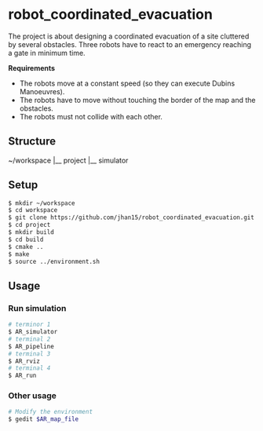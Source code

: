 # robot_coordinated_evacuation
The project is about designing a coordinated evacuation of a site cluttered by several obstacles. Three robots have to react to an emergency reaching a gate in minimum time.

**Requirements**

* The robots move at a constant speed (so they can execute Dubins Manoeuvres).
* The robots have to move without touching the border of the map and the obstacles.
* The robots must not collide with each other.

## Structure

  ~/workspace
        |__ project
        |__ simulator

## Setup

```bash
$ mkdir ~/workspace
$ cd workspace
$ git clone https://github.com/jhan15/robot_coordinated_evacuation.git project
$ cd project
$ mkdir build
$ cd build
$ cmake ..
$ make
$ source ../environment.sh
```

## Usage

### Run simulation
```bash
# terminor 1
$ AR_simulator
# terminal 2
$ AR_pipeline
# terminal 3
$ AR_rviz
# terminal 4
$ AR_run
```

### Other usage
```bash
# Modify the environment
$ gedit $AR_map_file
```
